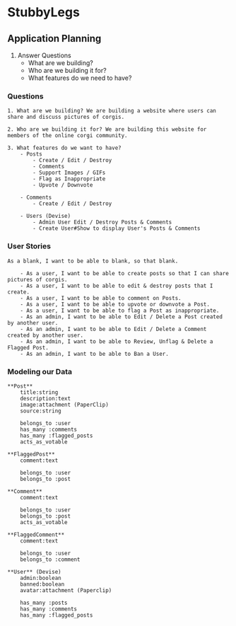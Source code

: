# StubbyLegs

## Application Planning

1. Answer Questions
	- What are we building?
	- Who are we building it for?
	- What features do we need to have?

### Questions

	1. What are we building? We are building a website where users can share and discuss pictures of corgis.

	2. Who are we building it for? We are building this website for members of the online corgi community.

	3. What features do we want to have?
		- Posts
			- Create / Edit / Destroy
			- Comments
			- Support Images / GIFs
			- Flag as Inappropriate
			- Upvote / Downvote

		- Comments
			- Create / Edit / Destroy

		- Users (Devise)
			- Admin User Edit / Destroy Posts & Comments
			- Create User#Show to display User's Posts & Comments

### User Stories

	As a blank, I want to be able to blank, so that blank.

		- As a user, I want to be able to create posts so that I can share pictures of corgis.
		- As a user, I want to be able to edit & destroy posts that I create.
		- As a user, I want to be able to comment on Posts.
		- As a user, I want to be able to upvote or downvote a Post.
		- As a user, I want to be able to flag a Post as inappropriate.
		- As an admin, I want to be able to Edit / Delete a Post created by another user.
		- As an admin, I want to be able to Edit / Delete a Comment created by another user.
		- As an admin, I want to be able to Review, Unflag & Delete a Flagged Post.
		- As an admin, I want to be able to Ban a User.

### Modeling our Data

	**Post**
		title:string
		description:text
		image:attachment (PaperClip)
		source:string

		belongs_to :user
		has_many :comments
		has_many :flagged_posts
		acts_as_votable

	**FlaggedPost**
		comment:text

		belongs_to :user
		belongs_to :post

	**Comment**
		comment:text

		belongs_to :user
		belongs_to :post
		acts_as_votable

	**FlaggedComment**	
		comment:text

		belongs_to :user
		belongs_to :comment

	**User** (Devise)
		admin:boolean
		banned:boolean
		avatar:attachment (Paperclip)

		has_many :posts
		has_many :comments
		has_many :flagged_posts

